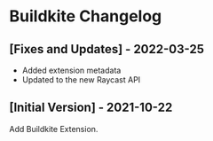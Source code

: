 # Buildkite Changelog

## [Fixes and Updates] - 2022-03-25

- Added extension metadata
- Updated to the new Raycast API

## [Initial Version] - 2021-10-22

Add Buildkite Extension.
